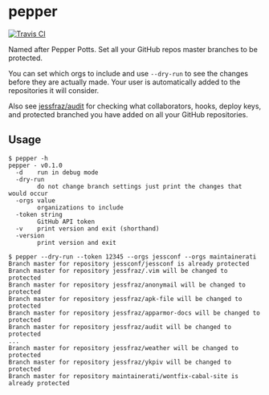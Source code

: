 # pepper

[![Travis CI](https://travis-ci.org/jessfraz/pepper.svg?branch=master)](https://travis-ci.org/jessfraz/pepper)

Named after Pepper Potts. Set all your GitHub repos master branches to be
protected.

You can set which orgs to include and use `--dry-run` to see the
changes before they are actually made. Your user is automatically added to the
repositories it will consider.

Also see [jessfraz/audit](https://github.com/jessfraz/audit) for checking what
collaborators, hooks, deploy keys, and protected branched you have added on
all your GitHub repositories.

## Usage

```console
$ pepper -h
pepper - v0.1.0
  -d    run in debug mode
  -dry-run
        do not change branch settings just print the changes that would occur
  -orgs value
        organizations to include
  -token string
        GitHub API token
  -v    print version and exit (shorthand)
  -version
        print version and exit
```

```console
$ pepper --dry-run --token 12345 --orgs jessconf --orgs maintainerati
Branch master for repository jessconf/jessconf is already protected
Branch master for repository jessfraz/.vim will be changed to protected
Branch master for repository jessfraz/anonymail will be changed to protected
Branch master for repository jessfraz/apk-file will be changed to protected
Branch master for repository jessfraz/apparmor-docs will be changed to protected
Branch master for repository jessfraz/audit will be changed to protected
...
Branch master for repository jessfraz/weather will be changed to protected
Branch master for repository jessfraz/ykpiv will be changed to protected
Branch master for repository maintainerati/wontfix-cabal-site is already protected
```
